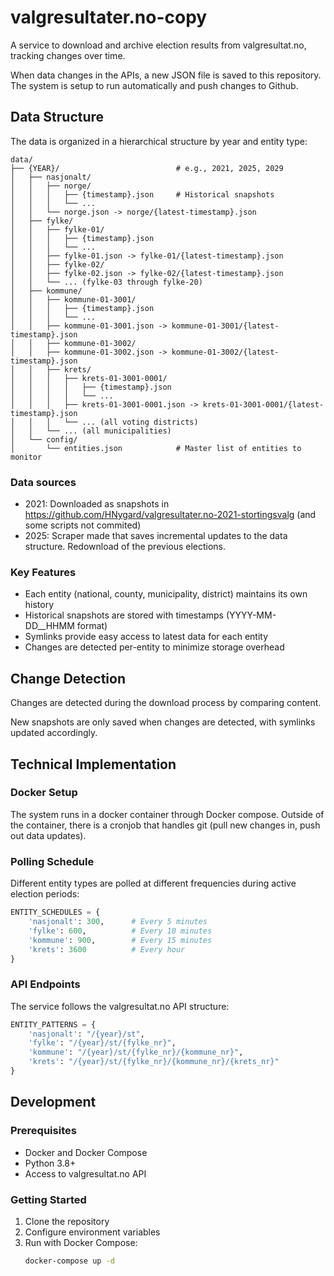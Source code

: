# valgresultater.no-copy

A service to download and archive election results from valgresultat.no, tracking changes over time.

When data changes in the APIs, a new JSON file is saved to this repository. The system is setup to run automatically and push changes to Github.

## Data Structure

The data is organized in a hierarchical structure by year and entity type:

```
data/
├── {YEAR}/                          # e.g., 2021, 2025, 2029
│   ├── nasjonalt/
│   │   ├── norge/
│   │   │   ├── {timestamp}.json     # Historical snapshots
│   │   │   └── ...
│   │   └── norge.json -> norge/{latest-timestamp}.json
│   ├── fylke/
│   │   ├── fylke-01/
│   │   │   ├── {timestamp}.json
│   │   │   └── ...
│   │   ├── fylke-01.json -> fylke-01/{latest-timestamp}.json
│   │   ├── fylke-02/
│   │   ├── fylke-02.json -> fylke-02/{latest-timestamp}.json
│   │   └── ... (fylke-03 through fylke-20)
│   ├── kommune/
│   │   ├── kommune-01-3001/
│   │   │   ├── {timestamp}.json
│   │   │   └── ...
│   │   ├── kommune-01-3001.json -> kommune-01-3001/{latest-timestamp}.json
│   │   ├── kommune-01-3002/
│   │   ├── kommune-01-3002.json -> kommune-01-3002/{latest-timestamp}.json
│   │   ├── krets/
│   │   │   ├── krets-01-3001-0001/
│   │   │   │   ├── {timestamp}.json
│   │   │   │   └── ...
│   │   │   ├── krets-01-3001-0001.json -> krets-01-3001-0001/{latest-timestamp}.json
│   │   │   └── ... (all voting districts)
│   │   └── ... (all municipalities)
│   └── config/
│       └── entities.json            # Master list of entities to monitor
```

### Data sources

- 2021: Downloaded as snapshots in https://github.com/HNygard/valgresultater.no-2021-stortingsvalg (and some scripts not commited)
- 2025: Scraper made that saves incremental updates to the data structure. Redownload of the previous elections.


### Key Features

- Each entity (national, county, municipality, district) maintains its own history
- Historical snapshots are stored with timestamps (YYYY-MM-DD__HHMM format)
- Symlinks provide easy access to latest data for each entity
- Changes are detected per-entity to minimize storage overhead

## Change Detection

Changes are detected during the download process by comparing content.

New snapshots are only saved when changes are detected, with symlinks updated accordingly.

## Technical Implementation

### Docker Setup
The system runs in a docker container through Docker compose. Outside of the container, there is a cronjob that handles git (pull new changes in, push out data updates).

### Polling Schedule

Different entity types are polled at different frequencies during active election periods:

```python
ENTITY_SCHEDULES = {
    'nasjonalt': 300,      # Every 5 minutes
    'fylke': 600,          # Every 10 minutes  
    'kommune': 900,        # Every 15 minutes
    'krets': 3600          # Every hour
}
```

### API Endpoints

The service follows the valgresultat.no API structure:

```python
ENTITY_PATTERNS = {
    'nasjonalt': "/{year}/st",
    'fylke': "/{year}/st/{fylke_nr}",
    'kommune': "/{year}/st/{fylke_nr}/{kommune_nr}",
    'krets': "/{year}/st/{fylke_nr}/{kommune_nr}/{krets_nr}"
}
```

## Development

### Prerequisites

- Docker and Docker Compose
- Python 3.8+
- Access to valgresultat.no API

### Getting Started

1. Clone the repository
2. Configure environment variables
3. Run with Docker Compose:
   ```bash
   docker-compose up -d
   ```
